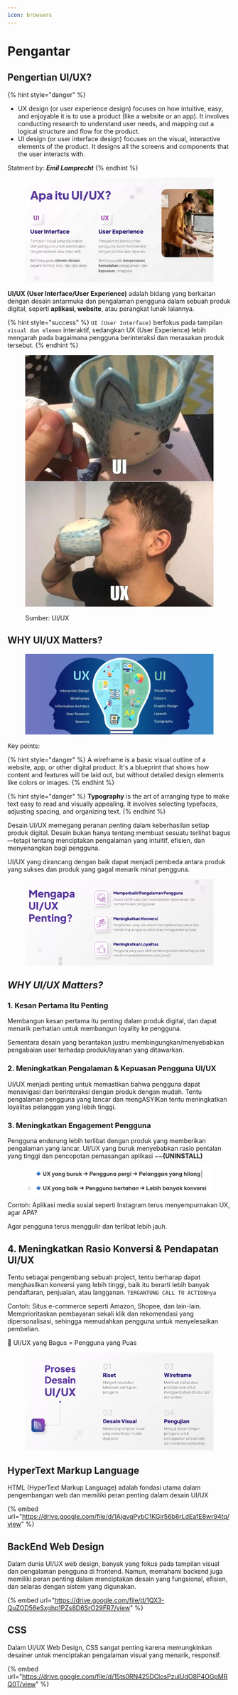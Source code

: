 ```yaml
---
icon: browsers
---
```


# Pengantar

## Pengertian UI/UX?

{% hint style="danger" %}
* UX design (or user experience design) focuses on how intuitive, easy, and enjoyable it is to use a product (like a website or an app). It involves conducting research to understand user needs, and mapping out a logical structure and flow for the product.
* UI design (or user interface design) focuses on the visual, interactive elements of the product. It designs all the screens and components that the user interacts with.

Statment by: _**Emil Lamprecht**_
{% endhint %}

<figure><img src="../.gitbook/assets/image (5).png" alt=""><figcaption></figcaption></figure>

**UI/UX (User Interface/User Experience)** adalah bidang yang berkaitan dengan desain antarmuka dan pengalaman pengguna dalam sebuah produk digital, seperti **aplikasi, website**, atau perangkat lunak laiannya.&#x20;

{% hint style="success" %}
`UI (User Interface)` berfokus pada tampilan `visual dan elemen` interaktif, sedangkan UX (User Experience) lebih mengarah pada bagaimana pengguna berinteraksi dan merasakan produk tersebut.
{% endhint %}

<figure><img src="../.gitbook/assets/image (19).png" alt=""><figcaption><p>Sumber: UI/UX</p></figcaption></figure>

## WHY UI/UX Matters?

<figure><img src="../.gitbook/assets/image (20).png" alt=""><figcaption></figcaption></figure>

Key points:

{% hint style="danger" %}
A wireframe is a basic visual outline of a website, app, or other digital product. It's a blueprint that shows how content and features will be laid out, but without detailed design elements like colors or images.&#x20;
{% endhint %}

{% hint style="danger" %}
**Typography** is the art of arranging type to make text easy to read and visually appealing. It involves selecting typefaces, adjusting spacing, and organizing text.&#x20;
{% endhint %}

Desain UI/UX memegang peranan penting dalam keberhasilan setiap produk digital. Desain bukan hanya tentang membuat sesuatu terlihat bagus—tetapi tentang menciptakan pengalaman yang intuitif, efisien, dan menyenangkan bagi pengguna.&#x20;

UI/UX yang dirancang dengan baik dapat menjadi pembeda antara produk yang sukses dan produk yang gagal menarik minat pengguna.

<figure><img src="../.gitbook/assets/image (7).png" alt=""><figcaption></figcaption></figure>

## _WHY UI/UX Matters?_

### 1. Kesan Pertama Itu Penting&#x20;

Membangun kesan pertama itu penting dalam produk digital, dan dapat menarik perhatian untuk membangun loyality ke pengguna.

Sementara desain yang berantakan justru membingungkan/menyebabkan pengabaian user terhadap produk/layanan yang ditawarkan.

### 2. Meningkatkan Pengalaman & Kepuasan Pengguna UI/UX&#x20;

UI/UX menjadi penting untuk memastikan bahwa pengguna dapat menavigasi dan berinteraksi dengan produk dengan mudah. Tentu pengalaman pengguna yang lancar dan mengASYIKan tentu meningkatkan loyalitas pelanggan yang lebih tinggi.

### 3. Meningkatkan Engagement Pengguna

Pengguna enderung lebih terlibat dengan produk yang memberikan pengalaman yang lancar. UI/UX yang buruk menyebabkan rasio pentalan yang tinggi dan pencopotan pemasangan aplikasi \~\~**(UNINSTALL)**

<figure><img src="../.gitbook/assets/Screenshot 2025-03-11 at 10.21.18.png" alt=""><figcaption></figcaption></figure>

Contoh: Aplikasi media sosial seperti Instagram terus menyempurnakan UX, agar APA?

Agar  pengguna terus menggulir dan terlibat lebih jauh.

## 4. Meningkatkan Rasio Konversi & Pendapatan UI/UX&#x20;

Tentu sebagai pengembang sebuah project, tentu berharap dapat menghasilkan konversi yang lebih tinggi, baik itu berarti lebih banyak pendaftaran, penjualan, atau langganan. `TERGANTUNG CALL TO ACTIONnya`

Contoh: Situs e-commerce seperti Amazon, Shopee, dan lain-lain. Memprioritaskan pembayaran sekali klik dan rekomendasi yang dipersonalisasi, sehingga memudahkan pengguna untuk menyelesaikan pembelian.

🚀 UI/UX yang Bagus = Pengguna yang Puas&#x20;

<figure><img src="../.gitbook/assets/image (8).png" alt=""><figcaption></figcaption></figure>

## HyperText Markup Language&#x20;

HTML (HyperText Markup Language) adalah fondasi utama dalam pengembangan web dan memiliki peran penting dalam desain UI/UX

{% embed url="https://drive.google.com/file/d/1AjgvqPybC1KGir56b6rLdEafE8wr94tq/view" %}

## BackEnd Web Design

Dalam dunia UI/UX web design, banyak yang fokus pada tampilan visual dan pengalaman pengguna di frontend. Namun, memahami backend juga memiliki peran penting dalam menciptakan desain yang fungsional, efisien, dan selaras dengan sistem yang digunakan.

{% embed url="https://drive.google.com/file/d/1QX3-QuZOD56eSxghp1PZs8D6SrO29FR7/view" %}

## CSS

Dalam UI/UX Web Design, CSS sangat penting karena memungkinkan desainer untuk menciptakan pengalaman visual yang menarik, responsif.

{% embed url="https://drive.google.com/file/d/15ts0RN425DClosPzuIUdO8P4OGpMRQ0T/view" %}


